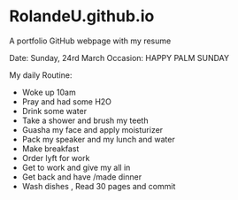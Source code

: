 # RolandeU.github.io
A portfolio GitHub webpage with my resume

Date: Sunday, 24rd March
Occasion: HAPPY PALM SUNDAY

My daily Routine:
- Woke up 10am
- Pray and had some H2O
- Drink some water
- Take a shower and brush my teeth
- Guasha my face and apply moisturizer 
- Pack my speaker and my lunch and water
- Make breakfast 
- Order lyft for work
- Get to work and give my all in
- Get back and have /made dinner
- Wash dishes , Read 30 pages and commit
